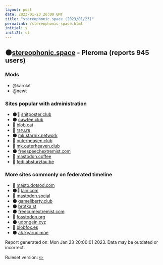 ```yaml
---
layout: post
date: 2023-01-23 20:00 GMT
title: "stereophonic.space (2023/01/23)"
permalink: /stereophonic-space.html
initial: s
initi2l: st
---
```


## 🌑[stereophonic.space](https://stereophonic.space) - Pleroma (reports 945 users)

### Mods
 * @karolat
 * @newt

### Sites popular with administration

* 🌑🧸 [shitposter.club](/shitposter-club.html)
* 🌑 [cawfee.club](/cawfee-club.html)
* 🧸 [blob.cat](/blob-cat.html)
* 🐘 [raru.re](/raru-re.html)
* 🌑 [mk.starnix.network](/mk-starnix-network.html)
* 🐘 [outerheaven.club](/outerheaven-club.html)
* 🐘 [mk.outerheaven.club](/mk-outerheaven-club.html)
* 🌑 [freespeechextremist.com](/freespeechextremist-com.html)
* 🐘 [mastodon.coffee](/mastodon-coffee.html)
* 🐘 [fedi.absturztau.be](/fedi-absturztau-be.html)

### More sites commonly on federated timeline

* 🐘 [masto.dotsod.com](/masto-dotsod-com.html)
* 🌑🧸 [lain.com](/lain-com.html)
* 🐘 [mastodon.social](/mastodon-social.html)
* 🌑 [gameliberty.club](/gameliberty-club.html)
* 🌑 [brotka.st](/brotka-st.html)
* 🌑 [freecumextremist.com](/freecumextremist-com.html)
* 🐘 [fosstodon.org](/fosstodon-org.html)
* 🌑 [udongein.xyz](/udongein-xyz.html)
* 🐘 [blobfox.es](/blobfox-es.html)
* 🌑 [ak.kyaruc.moe](/ak-kyaruc-moe.html)

Report generated on: Mon Jan 23 20:00:01 2023. Data may be outdated or incorrect.

Ruleset version: [✏️](/version-pencil)
